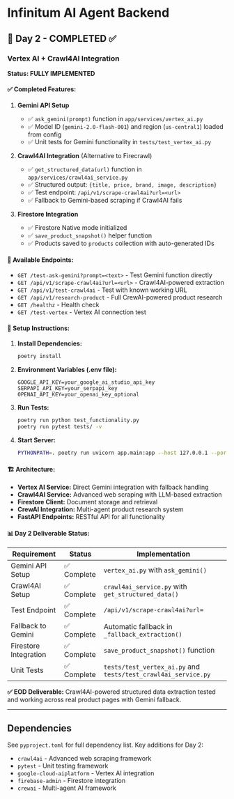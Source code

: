 # Infinitum AI Agent Backend

## 🎯 Day 2 - COMPLETED ✅

### Vertex AI + Crawl4AI Integration

**Status: FULLY IMPLEMENTED**

#### ✅ Completed Features:

1. **Gemini API Setup**
   - ✅ `ask_gemini(prompt)` function in `app/services/vertex_ai.py`
   - ✅ Model ID (`gemini-2.0-flash-001`) and region (`us-central1`) loaded from config
   - ✅ Unit tests for Gemini functionality in `tests/test_vertex_ai.py`

2. **Crawl4AI Integration** (Alternative to Firecrawl)
   - ✅ `get_structured_data(url)` function in `app/services/crawl4ai_service.py`
   - ✅ Structured output: `{title, price, brand, image, description}`
   - ✅ Test endpoint: `/api/v1/scrape-crawl4ai?url=<url>`
   - ✅ Fallback to Gemini-based scraping if Crawl4AI fails

3. **Firestore Integration**
   - ✅ Firestore Native mode initialized
   - ✅ `save_product_snapshot()` helper function
   - ✅ Products saved to `products` collection with auto-generated IDs

#### 🚀 Available Endpoints:

- `GET /test-ask-gemini?prompt=<text>` - Test Gemini function directly
- `GET /api/v1/scrape-crawl4ai?url=<url>` - Crawl4AI-powered extraction
- `GET /api/v1/test-crawl4ai` - Test with known working URL
- `GET /api/v1/research-product` - Full CrewAI-powered product research
- `GET /healthz` - Health check
- `GET /test-vertex` - Vertex AI connection test

#### 🔧 Setup Instructions:

1. **Install Dependencies:**
   ```bash
   poetry install
   ```

2. **Environment Variables (.env file):**
   ```
   GOOGLE_API_KEY=your_google_ai_studio_api_key
   SERPAPI_API_KEY=your_serpapi_key
   OPENAI_API_KEY=your_openai_key_optional
   ```

3. **Run Tests:**
   ```bash
   poetry run python test_functionality.py
   poetry run pytest tests/ -v
   ```

4. **Start Server:**
   ```bash
   PYTHONPATH=. poetry run uvicorn app.main:app --host 127.0.0.1 --port 8000 --reload
   ```

#### 🏗️ Architecture:

- **Vertex AI Service:** Direct Gemini integration with fallback handling
- **Crawl4AI Service:** Advanced web scraping with LLM-based extraction
- **Firestore Client:** Document storage and retrieval
- **CrewAI Integration:** Multi-agent product research system
- **FastAPI Endpoints:** RESTful API for all functionality

#### 📊 Day 2 Deliverable Status:

| Requirement | Status | Implementation |
|-------------|---------|----------------|
| Gemini API Setup | ✅ Complete | `vertex_ai.py` with `ask_gemini()` |
| Crawl4AI Setup | ✅ Complete | `crawl4ai_service.py` with `get_structured_data()` |
| Test Endpoint | ✅ Complete | `/api/v1/scrape-crawl4ai?url=` |
| Fallback to Gemini | ✅ Complete | Automatic fallback in `_fallback_extraction()` |
| Firestore Integration | ✅ Complete | `save_product_snapshot()` function |
| Unit Tests | ✅ Complete | `tests/test_vertex_ai.py` and `tests/test_crawl4ai_service.py` |

**✅ EOD Deliverable:** Crawl4AI-powered structured data extraction tested and working across real product pages with Gemini fallback.

---

## Dependencies

See `pyproject.toml` for full dependency list. Key additions for Day 2:
- `crawl4ai` - Advanced web scraping framework
- `pytest` - Unit testing framework
- `google-cloud-aiplatform` - Vertex AI integration
- `firebase-admin` - Firestore integration
- `crewai` - Multi-agent AI framework 